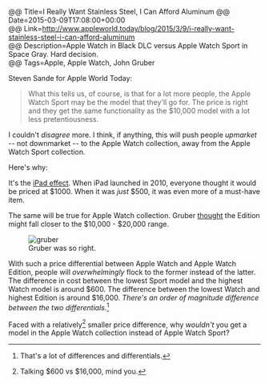 @@ Title=I Really Want Stainless Steel, I Can Afford Aluminum 
@@ Date=2015-03-09T17:08:00+00:00  
@@ Link=http://www.appleworld.today/blog/2015/3/9/i-really-want-stainless-steel-i-can-afford-aluminum  
@@ Description=Apple Watch in Black DLC versus Apple Watch Sport in Space Gray. Hard decision.  
@@ Tags=Apple, Apple Watch, John Gruber  

Steven Sande for Apple World Today: 
>What this tells us, of course, is that for a lot more people, the Apple Watch Sport may be the model that they'll go for. The price is right and they get the same functionality as the $10,000 model with a lot less pretentiousness.

I couldn't *disagree* more. I think, if anything, this will push people *upmarket* -- not downmarket -- to the Apple Watch collection, away from the Apple Watch Sport collection. 

Here's why:

It's the [iPad effect][daringfireball]. When iPad launched in 2010, everyone thought it would be priced at $1000. When it was *just* $500, it was even more of a must-have item.

The same will be true for Apple Watch collection. Gruber [thought][daringfireball 2] the Edition might fall closer to the $10,000 - $20,000 range. 

<figure>
	<img src="http://d.pr/i/1epcH+" alt="gruber" />
	<figcaption>Gruber was so right.</figcaption>
</figure>

With such a price differential between Apple Watch and Apple Watch Edition, people will *overwhelmingly* flock to the former instead of the latter. The difference in cost between the lowest Sport model and the highest Watch model is around $600. The difference between the lowest Watch and highest Edition is around $16,000. *There's an order of magnitude difference between the two differentials.*[^th]

Faced with a relatively[^ta] smaller price difference, why *wouldn't* you get a model in the Apple Watch collection instead of Apple Watch Sport?

[^th]: That's a lot of differences and differentials.
[^ta]: Talking $600 vs $16,000, mind you.

[daringfireball]: http://daringfireball.net/2010/04/the_ipad
[daringfireball 2]: http://daringfireball.net/2015/02/apple_watch_pricing